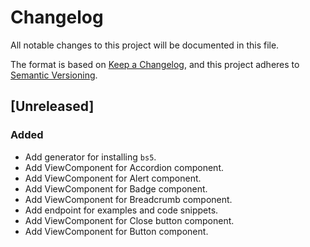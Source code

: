 # Changelog

All notable changes to this project will be documented in this file.

The format is based on [Keep a Changelog](https://keepachangelog.com/en/1.0.0/),
and this project adheres to [Semantic Versioning](https://semver.org/spec/v2.0.0.html).

## [Unreleased]

### Added

- Add generator for installing `bs5`.
- Add ViewComponent for Accordion component.
- Add ViewComponent for Alert component.
- Add ViewComponent for Badge component.
- Add ViewComponent for Breadcrumb component.
- Add endpoint for examples and code snippets.
- Add ViewComponent for Close button component.
- Add ViewComponent for Button component.
